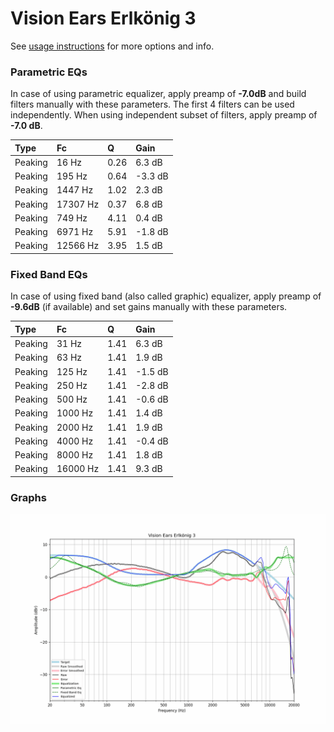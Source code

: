 # Vision Ears Erlkönig 3
See [usage instructions](https://github.com/jaakkopasanen/AutoEq#usage) for more options and info.

### Parametric EQs
In case of using parametric equalizer, apply preamp of **-7.0dB** and build filters manually
with these parameters. The first 4 filters can be used independently.
When using independent subset of filters, apply preamp of **-7.0 dB**.

| Type    | Fc       |    Q | Gain    |
|:--------|:---------|:-----|:--------|
| Peaking | 16 Hz    | 0.26 | 6.3 dB  |
| Peaking | 195 Hz   | 0.64 | -3.3 dB |
| Peaking | 1447 Hz  | 1.02 | 2.3 dB  |
| Peaking | 17307 Hz | 0.37 | 6.8 dB  |
| Peaking | 749 Hz   | 4.11 | 0.4 dB  |
| Peaking | 6971 Hz  | 5.91 | -1.8 dB |
| Peaking | 12566 Hz | 3.95 | 1.5 dB  |

### Fixed Band EQs
In case of using fixed band (also called graphic) equalizer, apply preamp of **-9.6dB**
(if available) and set gains manually with these parameters.

| Type    | Fc       |    Q | Gain    |
|:--------|:---------|:-----|:--------|
| Peaking | 31 Hz    | 1.41 | 6.3 dB  |
| Peaking | 63 Hz    | 1.41 | 1.9 dB  |
| Peaking | 125 Hz   | 1.41 | -1.5 dB |
| Peaking | 250 Hz   | 1.41 | -2.8 dB |
| Peaking | 500 Hz   | 1.41 | -0.6 dB |
| Peaking | 1000 Hz  | 1.41 | 1.4 dB  |
| Peaking | 2000 Hz  | 1.41 | 1.9 dB  |
| Peaking | 4000 Hz  | 1.41 | -0.4 dB |
| Peaking | 8000 Hz  | 1.41 | 1.8 dB  |
| Peaking | 16000 Hz | 1.41 | 9.3 dB  |

### Graphs
![](./Vision%20Ears%20Erlk%C3%B6nig%203.png)